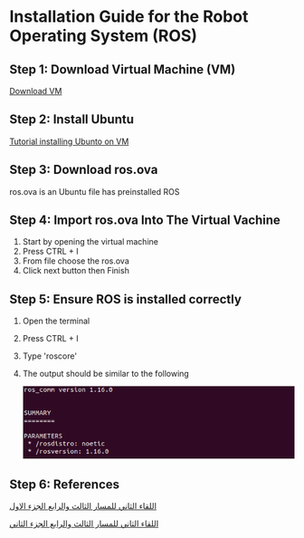 # Installation Guide for the Robot Operating System (ROS)

## Step 1: Download Virtual Machine (VM)
[Download VM](https://www.virtualbox.org/wiki/Downloads "VM Download Page")

## Step 2: Install Ubuntu 
[Tutorial installing Ubunto on VM](https://www.youtube.com/watch?v=x5MhydijWmc "Tutorial Ubuntu on VM")

## Step 3: Download ros.ova
ros.ova is an Ubuntu file has preinstalled ROS

## Step 4: Import ros.ova Into The Virtual Vachine
1. Start by opening the virtual machine
2. Press CTRL + I
3. From file choose the ros.ova
4. Click next button then Finish

## Step 5: Ensure ROS is installed correctly
1. Open the terminal
2. Press CTRL + I
3. Type 'roscore'
4. The output should be similar to the following
   
   ![alt text](https://github.com/BandarAI/SmartMethodsTraining/blob/Tasks/AI%20%26%20ROS/1st%20Task/roscore.png "roscore")




## Step 6: References
[اللقاء الثاني للمسار الثالث والرابع الجزء الاول](https://www.youtube.com/watch?v=cHjr3s07s_Q "اللقاء الثاني للمسار الثالث والرابع الجزء الاول")

[اللقاء الثاني للمسار الثالث والرابع الجزء الثاني](https://www.youtube.com/watch?v=9pI8-YMlyy8 "اللقاء الثاني للمسار الثالث والرابع الجزء الثاني")


